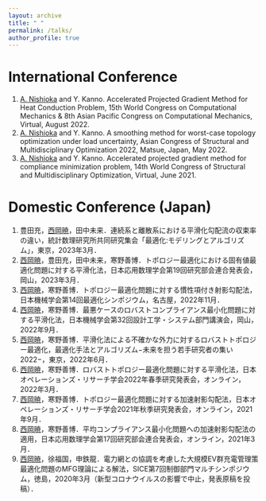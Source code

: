 ```yaml
---
layout: archive
title: " "
permalink: /talks/
author_profile: true
---
```


International Conference
======
1. <ins>A. Nishioka</ins> and Y. Kanno. Accelerated Projected Gradient Method for Heat Conduction Problem, 15th World Congress on Computational Mechanics & 8th Asian Pacific Congress on Computational Mechanics, Virtual, August 2022.
1. <ins>A. Nishioka</ins> and Y. Kanno. A smoothing method for worst-case topology optimization under load uncertainty, Asian Congress of Structural and Multidisciplinary Optimization 2022, Matsue, Japan, May 2022.
1. <ins>A. Nishioka</ins> and Y. Kanno. Accelerated projected gradient method for compliance minimization problem, 14th World Congress of Structural and Multidisciplinary Optimization, Virtual, June 2021.

Domestic Conference (Japan)
======
1. 豊田充，<ins>西岡暁</ins>，田中未来．連続系と離散系における平滑化勾配流の収束率の違い，統計数理研究所共同研究集会「最適化:モデリングとアルゴリズム」，東京，2023年3月．
1. <ins>西岡暁</ins>，豊田充，田中未来，寒野善博．トポロジー最適化における固有値最適化問題に対する平滑化法，日本応用数理学会第19回研究部会連合発表会，岡山，2023年3月．
1. <ins>西岡暁</ins>，寒野善博．トポロジー最適化問題に対する慣性項付き射影勾配法，日本機械学会第14回最適化シンポジウム，名古屋，2022年11月．
1. <ins>西岡暁</ins>，寒野善博．最悪ケースのロバストコンプライアンス最小化問題に対する平滑化法，日本機械学会第32回設計工学・システム部門講演会，岡山，2022年9月．
1. <ins>西岡暁</ins>，寒野善博．平滑化法による不確かな外力に対するロバストトポロジー最適化，最適化手法とアルゴリズム−未来を担う若手研究者の集い 2022−，東京，2022年6月．
1. <ins>西岡暁</ins>，寒野善博．ロバストトポロジー最適化問題に対する平滑化法，日本オペレーションズ・リサーチ学会2022年春季研究発表会，オンライン，2022年3月．
1. <ins>西岡暁</ins>，寒野善博．トポロジー最適化問題に対する加速射影勾配法，日本オペレーションズ・リサーチ学会2021年秋季研究発表会，オンライン，2021年9月．
1. <ins>西岡暁</ins>，寒野善博．平均コンプライアンス最小化問題への加速射影勾配法の適用，日本応用数理学会第17回研究部会連合発表会，オンライン，2021年3月．
1. <ins>西岡暁</ins>，徐福国，申鉄龍．電力網との協調を考慮した大規模EV群充電管理策最適化問題のMFG理論による解法，SICE第7回制御部門マルチシンポジウム，徳島，2020年3月（新型コロナウイルスの影響で中止，発表原稿を投稿）．
